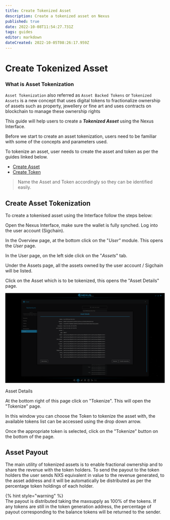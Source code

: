 ```yaml
---
title: Create Tokenized Asset
description: Create a tokenized asset on Nexus
published: true
date: 2022-10-08T11:54:27.731Z
tags: guides
editor: markdown
dateCreated: 2022-10-05T08:26:17.959Z
---
```


# Create Tokenized Asset

### What is Asset Tokenization

`Asset Tokenization` also referred as `Asset Backed Tokens` or `Tokenized Assets` is a new concept that uses digital tokens to fractionalize ownership of assets such as property, jewellery or fine art and uses contracts on blockchain to manage these ownership rights

This guide will help users to create a ***Tokenized Asset*** using the Nexus Interface.

Before we start to create an asset tokenization, users need to be familiar with some of the concepts and parameters used.

To tokenize an asset, user needs to create the asset and token as per the guides linked below.

-   [Create Asset](/en/guides/create-asset)
-   [Create Token](/en/guides/create-token)

> Name the Asset and Token accordingly so they can be identified easily.

## Create Asset Tokenization

To create a tokenised asset using the Interface follow the steps below:

Open the Nexus Interface, make sure the wallet is fully synched. Log into the user account (Sigchain).

In the Overview page, at the bottom click on the "*User"* module. This opens the *User* page.

In the User page, on the left side click on the "*Assets*" tab.

Under the Assets page, all the assets owned by the user account / Sigchain will be listed.

Click on the Asset which is to be tokenized, this opens the "Asset Details" page.

![](/asset_details.png)

Asset Details

At the bottom right of this page click on "Tokenize". This will open the "Tokenize" page.

In this window you can choose the Token to tokenize the asset with, the available tokens list can be accessed using the drop down arrow.

Once the appropriate token is selected, click on the "Tokenize" button on the bottom of the page.

## Asset Payout

The main utility of tokenized assets is to enable fractional ownership and to share the revenue with the token holders. To send the payout to the token holders the user sends NXS equivalent in value to the revenue generated, to the asset address and it will be automatically be distributed as per the percentage token holdings of each holder.

{% hint style="warning" %}  
The payout is distributed taking the maxsupply as 100% of the tokens. If any tokens are still in the token generation address, the percentage of payout corresponding to the balance tokens will be returned to the sender.